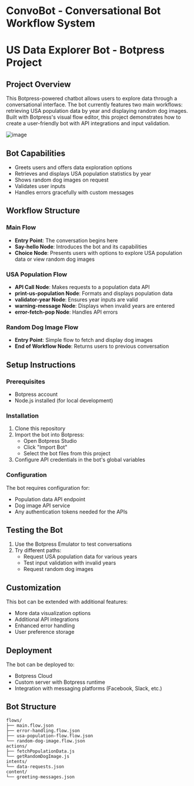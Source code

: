 # ConvoBot - Conversational Bot Workflow System



# US Data Explorer Bot - Botpress Project

## Project Overview
This Botpress-powered chatbot allows users to explore data through a conversational interface. The bot currently features two main workflows: retrieving USA population data by year and displaying random dog images. Built with Botpress's visual flow editor, this project demonstrates how to create a user-friendly bot with API integrations and input validation.

![image](https://github.com/user-attachments/assets/b6ed7496-6efc-42f9-bbcf-61feec8c2c02)

## Bot Capabilities
- Greets users and offers data exploration options
- Retrieves and displays USA population statistics by year
- Shows random dog images on request
- Validates user inputs
- Handles errors gracefully with custom messages

## Workflow Structure

### Main Flow
- **Entry Point**: The conversation begins here
- **Say-hello Node**: Introduces the bot and its capabilities
- **Choice Node**: Presents users with options to explore USA population data or view random dog images

### USA Population Flow
- **API Call Node**: Makes requests to a population data API
- **print-us-population Node**: Formats and displays population data
- **validator-year Node**: Ensures year inputs are valid
- **warning-message Node**: Displays when invalid years are entered
- **error-fetch-pop Node**: Handles API errors

### Random Dog Image Flow
- **Entry Point**: Simple flow to fetch and display dog images
- **End of Workflow Node**: Returns users to previous conversation

## Setup Instructions

### Prerequisites
- Botpress account
- Node.js installed (for local development)

### Installation
1. Clone this repository
2. Import the bot into Botpress:
   - Open Botpress Studio
   - Click "Import Bot"
   - Select the bot files from this project
3. Configure API credentials in the bot's global variables

### Configuration
The bot requires configuration for:
- Population data API endpoint
- Dog image API service
- Any authentication tokens needed for the APIs

## Testing the Bot
1. Use the Botpress Emulator to test conversations
2. Try different paths:
   - Request USA population data for various years
   - Test input validation with invalid years
   - Request random dog images

## Customization
This bot can be extended with additional features:
- More data visualization options
- Additional API integrations
- Enhanced error handling
- User preference storage

## Deployment
The bot can be deployed to:
- Botpress Cloud
- Custom server with Botpress runtime
- Integration with messaging platforms (Facebook, Slack, etc.)

## Bot Structure
```
flows/
├── main.flow.json
├── error-handling.flow.json  
├── usa-population-flow.flow.json
└── random-dog-image.flow.json
actions/
├── fetchPopulationData.js
└── getRandomDogImage.js
intents/
└── data-requests.json
content/
└── greeting-messages.json
```
